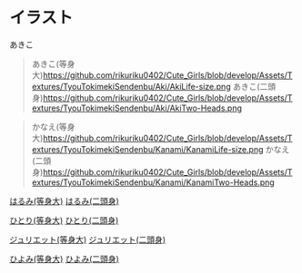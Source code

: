 # イラスト

あきこ
> あきこ(等身大)https://github.com/rikuriku0402/Cute_Girls/blob/develop/Assets/Textures/TyouTokimekiSendenbu/Aki/AkiLife-size.png
> あきこ(二頭身)https://github.com/rikuriku0402/Cute_Girls/blob/develop/Assets/Textures/TyouTokimekiSendenbu/Aki/AkiTwo-Heads.png

> かなえ(等身大)https://github.com/rikuriku0402/Cute_Girls/blob/develop/Assets/Textures/TyouTokimekiSendenbu/Kanami/KanamiLife-size.png
> かなえ(二頭身)https://github.com/rikuriku0402/Cute_Girls/blob/develop/Assets/Textures/TyouTokimekiSendenbu/Kanami/KanamiTwo-Heads.png

[はるみ(等身大)](https://github.com/rikuriku0402/Cute_Girls/blob/develop/Assets/Textures/TyouTokimekiSendenbu/Oharu/OharuLife-size.png)
[はるみ(二頭身)](https://github.com/rikuriku0402/Cute_Girls/blob/develop/Assets/Textures/TyouTokimekiSendenbu/Oharu/OharuTwo-Heads.png)

[ひとり(等身大)](https://github.com/rikuriku0402/Cute_Girls/blob/develop/Assets/Textures/TyouTokimekiSendenbu/Hitoka/HitokaLife-size.png)
[ひとり(二頭身)](https://github.com/rikuriku0402/Cute_Girls/blob/develop/Assets/Textures/TyouTokimekiSendenbu/Hitoka/HitokaTwo-Heads.png)

[ジュリエット(等身大)](https://github.com/rikuriku0402/Cute_Girls/blob/develop/Assets/Textures/TyouTokimekiSendenbu/Julia/JuliaLife-size.png)
[ジュリエット(二頭身)](https://github.com/rikuriku0402/Cute_Girls/blob/develop/Assets/Textures/TyouTokimekiSendenbu/Julia/JuliaTwo-Heads.png)

[ひよみ(等身大)](https://github.com/rikuriku0402/Cute_Girls/blob/develop/Assets/Textures/TyouTokimekiSendenbu/Hiyori/HiyoriLife-size.png)
[ひよみ(二頭身)](https://github.com/rikuriku0402/Cute_Girls/blob/develop/Assets/Textures/TyouTokimekiSendenbu/Hiyori/HiyoriTwo-Heads.png)
